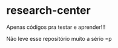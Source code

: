 # research-center

Apenas códigos pra testar e aprender!!!

Não leve esse repositório muito a sério =p
